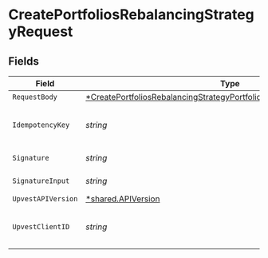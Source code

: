 # CreatePortfoliosRebalancingStrategyRequest


## Fields

| Field                                                                                                                                                                          | Type                                                                                                                                                                           | Required                                                                                                                                                                       | Description                                                                                                                                                                    | Example                                                                                                                                                                        |
| ------------------------------------------------------------------------------------------------------------------------------------------------------------------------------ | ------------------------------------------------------------------------------------------------------------------------------------------------------------------------------ | ------------------------------------------------------------------------------------------------------------------------------------------------------------------------------ | ------------------------------------------------------------------------------------------------------------------------------------------------------------------------------ | ------------------------------------------------------------------------------------------------------------------------------------------------------------------------------ |
| `RequestBody`                                                                                                                                                                  | [*CreatePortfoliosRebalancingStrategyPortfoliosRebalancingStrategyRequest](../../models/operations/createportfoliosrebalancingstrategyportfoliosrebalancingstrategyrequest.md) | :heavy_minus_sign:                                                                                                                                                             | N/A                                                                                                                                                                            |                                                                                                                                                                                |
| `IdempotencyKey`                                                                                                                                                               | *string*                                                                                                                                                                       | :heavy_check_mark:                                                                                                                                                             | A UUID to be used as an idempotency key.  This prevents a duplicate request from being replayed. <br/>https://docs.upvest.co/concepts/api_concepts/idempotency<br/>            | ccb07f42-4104-44ad-8e1f-c660bb7b269c                                                                                                                                           |
| `Signature`                                                                                                                                                                    | *string*                                                                                                                                                                       | :heavy_check_mark:                                                                                                                                                             | https://tools.ietf.org/id/draft-ietf-httpbis-message-signatures-01.html#name-the-signature-http-header                                                                         |                                                                                                                                                                                |
| `SignatureInput`                                                                                                                                                               | *string*                                                                                                                                                                       | :heavy_check_mark:                                                                                                                                                             | https://tools.ietf.org/id/draft-ietf-httpbis-message-signatures-01.html#name-the-signature-input-http-he                                                                       |                                                                                                                                                                                |
| `UpvestAPIVersion`                                                                                                                                                             | [*shared.APIVersion](../../models/shared/apiversion.md)                                                                                                                        | :heavy_minus_sign:                                                                                                                                                             | Upvest API version (Note: Do not include quotation marks)                                                                                                                      | 1                                                                                                                                                                              |
| `UpvestClientID`                                                                                                                                                               | *string*                                                                                                                                                                       | :heavy_check_mark:                                                                                                                                                             | Tenant Client ID                                                                                                                                                               | ebabcf4d-61c3-4942-875c-e265a7c2d062                                                                                                                                           |